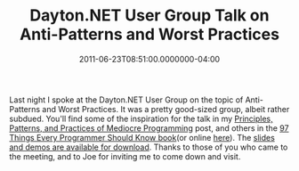﻿---
title: Dayton.NET User Group Talk on Anti-Patterns and Worst Practices
date: "2011-06-23T08:51:00.0000000-04:00"
description: Last night I spoke at the Dayton.NET User Group on the topic of
featuredImage: /img/talk.jpg
---

Last night I spoke at the Dayton.NET User Group on the topic of Anti-Patterns and Worst Practices. It was a pretty good-sized group, albeit rather subdued. You'll find some of the inspiration for the talk in my [Principles, Patterns, and Practices of Mediocre Programming](/principles-patterns-and-practices-of-mediocre-programming) post, and others in the [97 Things Every Programmer Should Know book](http://t.co/MiFJVvq)(or online [here](http://programmer.97things.oreilly.com/wiki/index.php/97_Things_Every_Programmer_Should_Know)). The [slides and demos are available for download](http://ssmith-presentations.s3.amazonaws.com/AntiPatterns-Dayton-201106.zip). Thanks to those of you who came to the meeting, and to Joe for inviting me to come down and visit.

